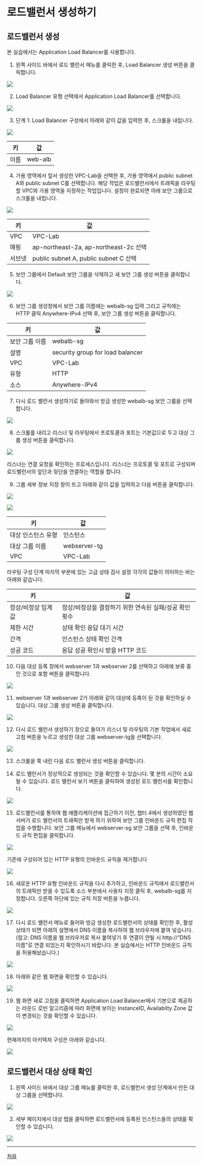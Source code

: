 # 로드밸런서 생성하기

## 로드밸런서 생성
본 실습에서는 Application Load Balancer를 사용합니다.

1. 왼쪽 사이드 바에서 로드 밸런서 메뉴를 클릭한 후, Load Balancer 생성 버튼을 클릭합니다.

![](./images/create-elb-01.png)

2. Load Balancer 유형 선택에서 Application Load Balancer를 선택합니다.

![](./images/create-elb-02-2.png)

3. 단계 1: Load Balancer 구성에서 아래와 같이 값을 입력한 후, 스크롤을 내립니다.

![](./images/create-elb-03-v2.png)

키 | 값
-- | --
이름 | web-alb

4. 가용 영역에서 앞서 생성한 VPC-Lab을 선택한 후, 가용 영역에서 public subnet A와 public subnet C를 선택합니다. 해당 작업은 로드밸런서에서 트래픽을 라우팅할 VPC와 가용 영역을 지정하는 작업입니다. 설정이 완료되면 아래 보안 그룹으로 스크롤을 내립니다.

![](./images/create-elb-04-v2.png)

키 | 값
-- | --
VPC | VPC-Lab
매핑 | ap-northeast-2a, ap-northeast-2c 선택
서브넷 | public subnet A, public subnet C 선택

5. 보안 그룹에서 Default 보안 그룹을 삭제하고 새 보안 그룹 생성 버튼을 클릭합니다.

![](./images/create-elb-05-v2.png)

6. 보안 그룹 생성창에서 보안 그룹 이름에는 webalb-sg 입력 그리고 규칙에는 HTTP 클릭 Anywhere-IPv4 선택 후, 보안 그룹 생성 버튼을 클릭합니다.

키 | 값
-- | --
보안 그룹 이름 | webalb-sg
설명 | security group for load balancer
VPC | VPC-Lab
유형 | HTTP
소스 | Anywhere-IPv4

7. 다시 로드 밸런서 생성하기로 돌아와서 방금 생성한 webalb-sg 보안 그룹을 선택합니다.

![](./images/create-elb-06-v3.png)

8. 스크롤를 내리고 리스너 및 라우팅에서 프로토콜과 포트는 기본값으로 두고 대상 그룹 생성 버튼을 클릭합니다.

![](./images/create-elb-06-v4.png)

리스너는 연결 요청을 확인하는 프로세스입니다. 리스너는 프로토콜 및 포트로 구성되며 로드밸런서의 앞단과 뒷단을 연결하는 역할을 합니다.

9. 그룹 세부 정보 지정 창이 뜨고 아래와 같이 값을 입력하고 다음 버튼을 클릭합니다.

![](./images/create-elb-06-new-alb-01.png)

![](./images/create-elb-06-new-alb-02.png)

키 | 값
-- | --
대상 인스턴스 유형 | 인스턴스
대상 그룹 이름 | webserver-tg
VPC | VPC-Lab

라우팅 구성 단계 마지막 부분에 있는 고급 상태 검사 설정 각각의 값들이 의미하는 바는 아래와 같습니다.

키 | 값
-- | --
정상/비정상 임계 값 | 정상/비정상을 결정하기 위한 연속된 실패/성공 확인 횟수
제한 시간 | 상태 확인 응답 대기 시간
간격 | 인스턴스 상태 확인 간격
성공 코드 | 응답 성공 확인시 받을 HTTP 코드

10. 다음 대상 등록 창에서 webserver 1과 webserver 2를 선택하고 아래에 보류 중인 것으로 포함 버튼을 클릭합니다.

![](./images/create-elb-06-new-alb-03.png)

11. webserver 1과 webserver 2가 아래와 같이 대상에 등록이 된 것을 확인하실 수 있습니다. 대상 그룹 생성 버튼을 클릭합니다.

![](./images/create-elb-06-new-alb-04.png)

12. 다시 로드 밸런서 생성하기 창으로 돌아가 리스너 및 라우팅의 기본 작업에서 새로고침 버튼을 누르고 생성한 대상 그룹 webserver-tg을 선택합니다.

![](./images/create-elb-06-new-alb-05.png)

13. 스크롤을 쭉 내린 다음 로드 밸런서 생성 버튼을 클릭합니다.

14. 로드 밸런서가 정상적으로 생성되는 것을 확인할 수 있습니다. 몇 분의 시간이 소요될 수 있습니다. 로드 밸런서 보기 버튼을 클릭하여 생성된 로드 밸런서를 확인합니다.

![](./images/create-elb-06-new-alb-06.png)

15. 로드밸런서를 통하여 웹 애플리케이션에 접근하기 이전, 챕터 4에서 생성하였던 웹 서버가 로드 밸런서의 트래픽만 받게 하기 위하여 보안 그룹 인바운드 규칙 편집 작업을 수행합니다. 보안 그룹 메뉴에서 webserver-sg 보안 그룹을 선택 후, 인바운드 규칙 편집을 클릭합니다.

![](./images/create-elb-11-1.png)

기존에 구성되어 있는 HTTP 유형의 인바운드 규칙을 제거합니다

![](./images/create-elb-11-2_v3.png)

16. 새로운 HTTP 유형 인바운드 규칙을 다시 추가하고, 인바운드 규칙에서 로드밸런서의 트래픽만 받을 수 있도록 소스 부분에서 사용자 지정 클릭 후, webalb-sg를 지정합니다. 오른쪽 하단에 있는 규칙 저장 버튼을 누릅니다.

![](./images/create-elb-11-2_v2_3.png)

17. 다시 로드 밸런서 메뉴로 들어와 방금 생성한 로드밸런서의 상태를 확인한 후, 활성 상태가 되면 아래의 설명에서 DNS 이름을 복사하여 웹 브라우저에 붙여 넣습니다. (참고: DNS 이름을 웹 브라우저로 복사 붙여넣기 후 연결이 안될 시 http://“DNS 이름"로 연결 되었는지 확인하시기 바랍니다. 본 실습에서는 HTTP 인바운드 규칙을 허용해놨습니다.)

![](./images/create-elb-06-new-alb-07.png)

18. 아래와 같은 웹 화면을 확인할 수 있습니다.

![](./images/create-elb-15-v2.png)

19. 웹 화면 새로 고침을 클릭하면 Application Load Balancer에서 기본으로 제공하는 라운드 로빈 알고리즘에 따라 화면에 보이는 InstanceID, Availabilty Zone 값이 변경되는 것을 확인할 수 있습니다.

![](./images/create-elb-16-v2.png)

현재까지의 아키텍처 구성은 아래와 같습니다.

![](./images/architecture(1).svg)

## 로드밸런서 대상 상태 확인
1. 왼쪽 사이드 바에서 대상 그룹 메뉴를 클릭한 후, 로드밸런서 생성 단계에서 만든 대상 그룹을 선택합니다.

![](./images/create-elb-15(1).png)

2. 세부 페이지에서 대상 탭을 클릭하면 로드밸런서에 등록된 인스턴스들의 상태를 확인할 수 있습니다.

![](./images/create-elb-16-v3.png)

---

[처음](/workshop13-awsbuilders100/README.md)<br>